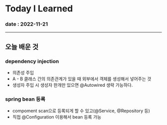 # Today I Learned

### date : 2022-11-21

---
## 오늘 배운 것

### dependency injection
* 의존성 주입
* A - B 클래스 간의 의존관계가 있을 때 외부에서 객체를 생성해서 넣어주는 것
* 생성자 주입 시 생성자 한개만 있으면 @Autowired 생략 가능하다.

### spring bean 등록
* compoment scan으로 등록되게 할 수 있고(@Service, @Repository 등)
* 직접 @Configuration 이용해서 bean 등록 가능